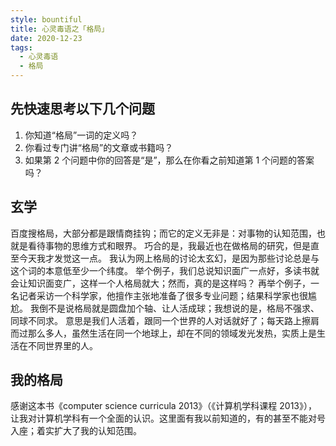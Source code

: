 ```yaml
---
style: bountiful
title: 心灵毒语之「格局」
date: 2020-12-23
tags:
  - 心灵毒语
  - 格局
---
```


## 先快速思考以下几个问题

1. 你知道“格局”一词的定义吗？
2. 你看过专门讲“格局”的文章或书籍吗？
3. 如果第 2 个问题中你的回答是“是”，那么在你看之前知道第 1 个问题的答案吗？

## 玄学

百度搜格局，大部分都是跟情商挂钩；而它的定义无非是：对事物的认知范围，也就是看待事物的思维方式和眼界。
巧合的是，我最近也在做格局的研究，但是直至今天我才发觉这一点。
我认为网上格局的讨论太玄幻，是因为那些讨论总是与这个词的本意低至少一个纬度。
举个例子，我们总说知识面广一点好，多读书就会让知识面变广，这样一个人格局就大；然而，真的是这样吗？
再举个例子，一名记者采访一个科学家，他擅作主张地准备了很多专业问题；结果科学家也很尴尬。
我倒不是说格局就是圆盘加个轴、让人活成球；我想说的是，格局不强求、同球不同求。
意思是我们人活着，跟同一个世界的人对话就好了；每天路上擦肩而过那么多人，虽然生活在同一个地球上，却在不同的领域发光发热，实质上是生活在不同世界里的人。

## 我的格局

感谢这本书《computer science curricula 2013》（《计算机学科课程 2013》），让我对计算机学科有一个全面的认识。这里面有我以前知道的，有的甚至不能对号入座；着实扩大了我的认知范围。
